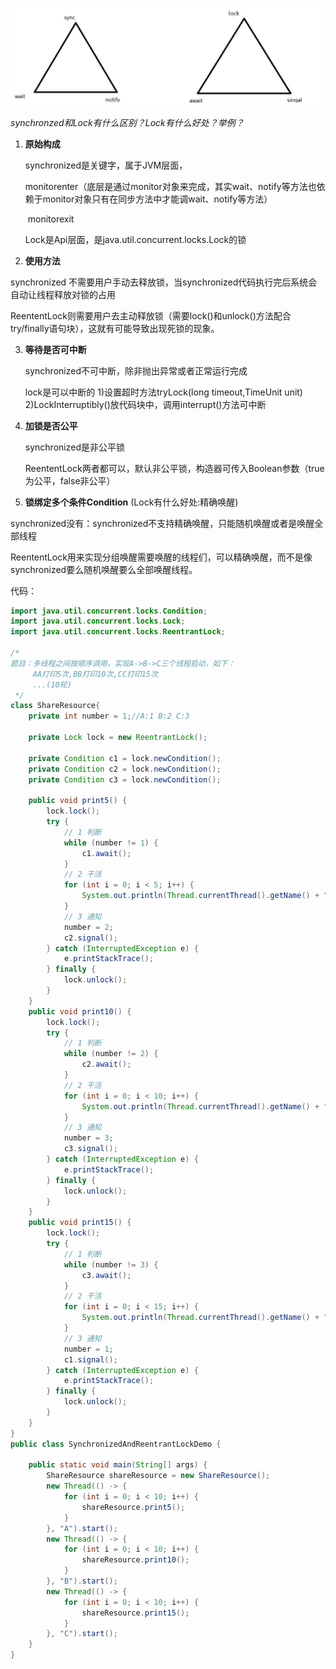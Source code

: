 ![1612000480468](080-synchronizedAndLock/1612000480468.png)

*synchronzed和Lock有什么区别？Lock有什么好处？举例？*

1. **原始构成**

   synchronized是关键字，属于JVM层面，

   ​	monitorenter（底层是通过monitor对象来完成，其实wait、notify等方法也依赖于monitor对象只有在同步方法中才能调wait、notify等方法）

   ​	monitorexit

   Lock是Api层面，是java.util.concurrent.locks.Lock的锁

2. **使用方法**

  synchronized  不需要用户手动去释放锁，当synchronized代码执行完后系统会自动让线程释放对锁的占用
  
  ReententLock则需要用户去主动释放锁（需要lock()和unlock()方法配合try/finally语句块），这就有可能导致出现死锁的现象。
  
3. **等待是否可中断**

   synchronized不可中断，除非抛出异常或者正常运行完成

   lock是可以中断的 1)设置超时方法tryLock(long timeout,TimeUnit unit)  2)LockInterruptibly()放代码块中，调用interrupt()方法可中断

4. **加锁是否公平**

   synchronized是非公平锁

   ReententLock两者都可以，默认非公平锁，构造器可传入Boolean参数（true为公平，false非公平）

5. **锁绑定多个条件Condition** (Lock有什么好处:精确唤醒)

  synchronized没有：synchronized不支持精确唤醒，只能随机唤醒或者是唤醒全部线程
  
  ReententLock用来实现分组唤醒需要唤醒的线程们，可以精确唤醒，而不是像synchronized要么随机唤醒要么全部唤醒线程。

代码：

```java
import java.util.concurrent.locks.Condition;
import java.util.concurrent.locks.Lock;
import java.util.concurrent.locks.ReentrantLock;

/*
题目：多线程之间按顺序调用，实现A->B->C三个线程启动，如下：
     AA打印5次,BB打印10次,CC打印15次
     ...(10轮)
 */
class ShareResource{
    private int number = 1;//A:1 B:2 C:3

    private Lock lock = new ReentrantLock();

    private Condition c1 = lock.newCondition();
    private Condition c2 = lock.newCondition();
    private Condition c3 = lock.newCondition();

    public void print5() {
        lock.lock();
        try {
            // 1 判断
            while (number != 1) {
                c1.await();
            }
            // 2 干活
            for (int i = 0; i < 5; i++) {
                System.out.println(Thread.currentThread().getName() + "\t" + i);
            }
            // 3 通知
            number = 2;
            c2.signal();
        } catch (InterruptedException e) {
            e.printStackTrace();
        } finally {
            lock.unlock();
        }
    }
    public void print10() {
        lock.lock();
        try {
            // 1 判断
            while (number != 2) {
                c2.await();
            }
            // 2 干活
            for (int i = 0; i < 10; i++) {
                System.out.println(Thread.currentThread().getName() + "\t" + i);
            }
            // 3 通知
            number = 3;
            c3.signal();
        } catch (InterruptedException e) {
            e.printStackTrace();
        } finally {
            lock.unlock();
        }
    }
    public void print15() {
        lock.lock();
        try {
            // 1 判断
            while (number != 3) {
                c3.await();
            }
            // 2 干活
            for (int i = 0; i < 15; i++) {
                System.out.println(Thread.currentThread().getName() + "\t" + i);
            }
            // 3 通知
            number = 1;
            c1.signal();
        } catch (InterruptedException e) {
            e.printStackTrace();
        } finally {
            lock.unlock();
        }
    }
}
public class SynchronizedAndReentrantLockDemo {

    public static void main(String[] args) {
        ShareResource shareResource = new ShareResource();
        new Thread(() -> {
            for (int i = 0; i < 10; i++) {
                shareResource.print5();
            }
        }, "A").start();
        new Thread(() -> {
            for (int i = 0; i < 10; i++) {
                shareResource.print10();
            }
        }, "B").start();
        new Thread(() -> {
            for (int i = 0; i < 10; i++) {
                shareResource.print15();
            }
        }, "C").start();
    }
}
```

